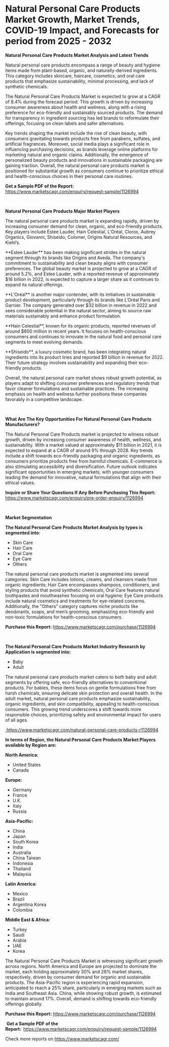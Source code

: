 <p><h1>Natural Personal Care Products Market Growth, Market Trends, COVID-19 Impact, and Forecasts for period from 2025 - 2032</h1></p><p><strong>Natural Personal Care Products Market Analysis and Latest Trends</strong></p>
<p><p>Natural personal care products encompass a range of beauty and hygiene items made from plant-based, organic, and naturally-derived ingredients. This category includes skincare, haircare, cosmetics, and oral care products that emphasize sustainability, minimal processing, and lack of synthetic chemicals.</p><p>The Natural Personal Care Products Market is expected to grow at a CAGR of 8.4% during the forecast period. This growth is driven by increasing consumer awareness about health and wellness, along with a rising preference for eco-friendly and sustainably sourced products. The demand for transparency in ingredient sourcing has led brands to reformulate their offerings, focusing on clean labels and safer alternatives.</p><p>Key trends shaping the market include the rise of clean beauty, with consumers gravitating towards products free from parabens, sulfates, and artificial fragrances. Moreover, social media plays a significant role in influencing purchasing decisions, as brands leverage online platforms for marketing natural and organic claims. Additionally, the emergence of personalized beauty products and innovations in sustainable packaging are gaining traction. Overall, the natural personal care products market is positioned for substantial growth as consumers continue to prioritize ethical and health-conscious choices in their personal care routines.</p></p>
<p><strong>Get a Sample PDF of the Report:&nbsp;</strong> <a href="https://www.marketscagr.com/enquiry/request-sample/1126994?utm_campaign=2295&utm_medium=2&utm_source=Github&utm_content=ia&utm_term=07022025&utm_id=natural-personal-care-products">https://www.marketscagr.com/enquiry/request-sample/1126994</a></p>
<p>&nbsp;</p>
<p><strong>Natural Personal Care Products Major Market Players</strong></p>
<p><p>The natural personal care products market is expanding rapidly, driven by increasing consumer demand for clean, organic, and eco-friendly products. Key players include Estee Lauder, Hain Celestial, L'Oréal, Clorox, Aubrey Organics, Giovanni, Shiseido, Colomer, Origins Natural Resources, and Kiehl’s.</p><p>**Estee Lauder** has been making significant strides in the natural segment through its brands like Origins and Aveda. The company's commitment to sustainability and clean beauty aligns with consumer preferences. The global beauty market is projected to grow at a CAGR of around 5.2%, and Estee Lauder, with a reported revenue of approximately $16 billion in 2022, is expected to capture a larger share as it continues to expand its natural offerings.</p><p>**L'Oréal** is another major contender, with its initiatives in sustainable product development, particularly through its brands like L’Oréal Paris and Garnier. The company generated over $32 billion in revenue in 2022 and sees considerable potential in the natural sector, aiming to source raw materials sustainably and enhance product formulation.</p><p>**Hain Celestial**, known for its organic products, reported revenues of around $600 million in recent years. It focuses on health-conscious consumers and continues to innovate in the natural food and personal care segments to meet evolving demands.</p><p>**Shiseido**, a luxury cosmetic brand, has been integrating natural ingredients into its product lines and reported $9 billion in revenue for 2022. Their future strategy involves sustainability and expanding their eco-friendly products.</p><p>Overall, the natural personal care market shows robust growth potential, as players adapt to shifting consumer preferences and regulatory trends that favor cleaner formulations and sustainable practices. The increasing emphasis on health and wellness further positions these companies favorably in a competitive landscape.</p></p>
<p>&nbsp;</p>
<p><strong>What Are The Key Opportunities For Natural Personal Care Products Manufacturers?</strong></p>
<p><p>The Natural Personal Care Products market is projected to witness robust growth, driven by increasing consumer awareness of health, wellness, and sustainability. With a market valued at approximately $11 billion in 2021, it is expected to expand at a CAGR of around 9% through 2028. Key trends include a shift towards eco-friendly packaging and organic ingredients, as consumers prioritize products free from harmful chemicals. E-commerce is also stimulating accessibility and diversification. Future outlook indicates significant opportunities in emerging markets, with younger consumers leading the demand for innovative, natural formulations that align with their ethical values.</p></p>
<p><strong>Inquire or Share Your Questions If Any Before Purchasing This Report:</strong> <a href="https://www.marketscagr.com/enquiry/pre-order-enquiry/1126994?utm_campaign=2295&utm_medium=2&utm_source=Github&utm_content=ia&utm_term=07022025&utm_id=natural-personal-care-products">https://www.marketscagr.com/enquiry/pre-order-enquiry/1126994</a></p>
<p>&nbsp;</p>
<p><strong>Market Segmentation</strong></p>
<p><strong>The Natural Personal Care Products Market Analysis by types is segmented into:</strong></p>
<p><ul><li>Skin Care</li><li>Hair Care</li><li>Oral Care</li><li>Eye Care</li><li>Others</li></ul></p>
<p><p>The natural personal care products market is segmented into several categories: Skin Care includes lotions, creams, and cleansers made from organic ingredients; Hair Care encompasses shampoos, conditioners, and styling products that avoid synthetic chemicals; Oral Care features natural toothpastes and mouthwashes focusing on oral hygiene; Eye Care products include natural cosmetics and treatments for eye-related concerns. Additionally, the "Others" category captures niche products like deodorants, soaps, and men’s grooming, emphasizing eco-friendly and non-toxic formulations for health-conscious consumers.</p></p>
<p><strong>Purchase this Report:&nbsp;</strong><a href="https://www.marketscagr.com/purchase/1126994?utm_campaign=2295&utm_medium=2&utm_source=Github&utm_content=ia&utm_term=07022025&utm_id=natural-personal-care-products">https://www.marketscagr.com/purchase/1126994</a></p>
<p>&nbsp;</p>
<p><strong>The Natural Personal Care Products Market Industry Research by Application is segmented into:</strong></p>
<p><ul><li>Baby</li><li>Adult</li></ul></p>
<p><p>The natural personal care products market caters to both baby and adult segments by offering safe, eco-friendly alternatives to conventional products. For babies, these items focus on gentle formulations free from harsh chemicals, ensuring delicate skin protection and overall health. In the adult market, natural personal care products emphasize sustainability, organic ingredients, and skin compatibility, appealing to health-conscious consumers. This growing trend underscores a shift towards more responsible choices, prioritizing safety and environmental impact for users of all ages.</p></p>
<p><a href="https://www.marketscagr.com/natural-personal-care-products-r1126994?utm_campaign=2295&utm_medium=2&utm_source=Github&utm_content=ia&utm_term=07022025&utm_id=natural-personal-care-products">&nbsp;https://www.marketscagr.com/natural-personal-care-products-r1126994</a></p>
<p><strong>In terms of Region, the Natural Personal Care Products Market Players available by Region are:</strong></p>
<p>
    <p> <strong> North America: </strong>
        <ul>
            <li>United States</li>
            <li>Canada</li>
        </ul>
        </p> 
    <p> <strong> Europe: </strong>
        <ul>
            <li>Germany</li>
            <li>France</li>
            <li>U.K.</li>
            <li>Italy</li>
            <li>Russia</li>
        </ul>
        </p> 
    <p> <strong> Asia-Pacific: </strong>
        <ul>
            <li>China</li>
            <li>Japan</li>
            <li>South Korea</li>
            <li>India</li>
            <li>Australia</li>
            <li>China Taiwan</li>
            <li>Indonesia</li>
            <li>Thailand</li>
            <li>Malaysia</li>
        </ul>
        </p> 
    <p> <strong> Latin America: </strong>
        <ul>
            <li>Mexico</li>
            <li>Brazil</li>
            <li>Argentina Korea</li>
            <li>Colombia</li>
        </ul>
        </p> 
    <p> <strong> Middle East & Africa: </strong>
        <ul>
            <li>Turkey</li>
            <li>Saudi</li>
            <li>Arabia</li>
            <li>UAE</li>
            <li>Korea</li>
        </ul>
    </p>
    </p>
<p><p>The Natural Personal Care Products Market is witnessing significant growth across regions. North America and Europe are projected to dominate the market, each holding approximately 30% and 28% market shares, respectively, driven by consumer demand for organic and sustainable products. The Asia-Pacific region is experiencing rapid expansion, anticipated to reach a 25% share, particularly in emerging markets such as India and Southeast Asia. China, while showing robust growth, is estimated to maintain around 17%. Overall, demand is shifting towards eco-friendly offerings globally.</p></p>
<p><strong>Purchase this Report: </strong><a href="https://www.marketscagr.com/purchase/1126994?utm_campaign=2295&utm_medium=2&utm_source=Github&utm_content=ia&utm_term=07022025&utm_id=natural-personal-care-products">https://www.marketscagr.com/purchase/1126994</a></p>
<p>&nbsp;<strong>Get a Sample PDF of the Report:&nbsp;&nbsp;</strong><a href="https://www.marketscagr.com/enquiry/request-sample/1126994?utm_campaign=2295&utm_medium=2&utm_source=Github&utm_content=ia&utm_term=07022025&utm_id=natural-personal-care-products">https://www.marketscagr.com/enquiry/request-sample/1126994</a></p>
<p><strong></strong></p>
<p>Check more reports on <a href="https://www.marketscagr.com/?utm_campaign=2295&utm_medium=2&utm_source=Github&utm_content=ia&utm_term=07022025&utm_id=natural-personal-care-products">https://www.marketscagr.com/</a></p>